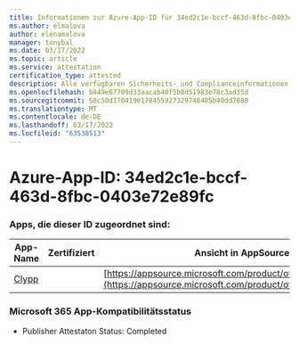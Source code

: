 ```yaml
---
title: Informationen zur Azure-App-ID für 34ed2c1e-bccf-463d-8fbc-0403e72e89fc
ms.author: elmalova
author: elenamalova
manager: tonybal
ms.date: 03/17/2022
ms.topic: article
ms.service: attestation
certification_type: attested
description: Alle verfügbaren Sicherheits- und Complianceinformationen für 34ed2c1e-bccf-463d-8fbc-0403e72e89fc.
ms.openlocfilehash: b849e67709d33aacab40f5b8d51983e78c3ad35d
ms.sourcegitcommit: 58c50d1704196178455927329748485b40dd7880
ms.translationtype: MT
ms.contentlocale: de-DE
ms.lasthandoff: 03/17/2022
ms.locfileid: "63538513"
---
```

# <a name="azure-app-id-34ed2c1e-bccf-463d-8fbc-0403e72e89fc"></a>Azure-App-ID: 34ed2c1e-bccf-463d-8fbc-0403e72e89fc


### <a name="apps-associated-with-this-id"></a>Apps, die dieser ID zugeordnet sind:
| **App-Name** | **Zertifiziert** | **Ansicht in AppSource** |
|--------------|---------------|-----------------------|
| [Clypp](../forward/WA200003621.md) |  | [https://appsource.microsoft.com/product/office/WA200003621](https://appsource.microsoft.com/product/office/WA200003621) |

### <a name="microsoft-365-app-compliance-status"></a>Microsoft 365 App-Kompatibilitätsstatus
- Publisher Attestaton Status: Completed
